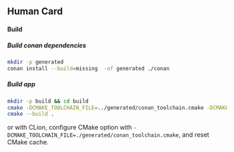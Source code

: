## Human Card

#### Build 

##### Build conan dependencies

```bash
mkdir -p generated
conan install --build=missing  -of generated ./conan
```

##### Build app

```bash
mkdir -p build && cd build
cmake -DCMAKE_TOOLCHAIN_FILE=../generated/conan_toolchain.cmake -DCMAKE_BUILD_TYPE=Debug ..
cmake --build .
```

or with CLion, configure CMake option with `-DCMAKE_TOOLCHAIN_FILE=./generated/conan_toolchain.cmake`,
and reset CMake cache.

